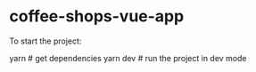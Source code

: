 # coffee-shops-vue-app

To start the project:

yarn # get dependencies
yarn dev # run the project in dev mode
